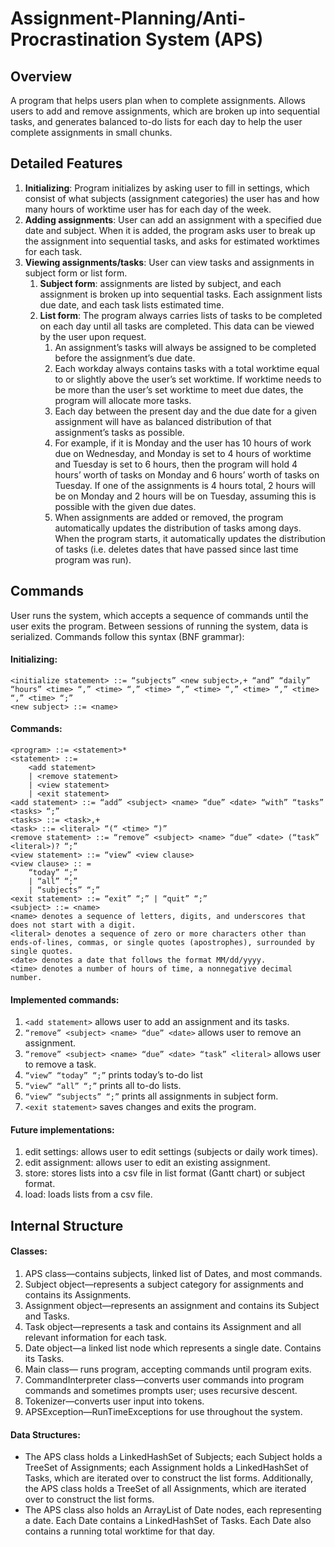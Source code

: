 # Assignment-Planning/Anti-Procrastination System (APS)

## Overview
A program that helps users plan when to complete assignments. Allows users to add and remove assignments, which are broken up into sequential tasks, and generates balanced to-do lists for each day to help the user complete assignments in small chunks.

## Detailed Features
1.	**Initializing**: Program initializes by asking user to fill in settings, which consist of what subjects (assignment categories) the user has and how many hours of worktime user has for each day of the week.
2.	**Adding assignments**: User can add an assignment with a specified due date and subject. When it is added, the program asks user to break up the assignment into sequential tasks, and asks for estimated worktimes for each task.
3.	**Viewing assignments/tasks**: User can view tasks and assignments in subject form or list form.
	1.	**Subject form**: assignments are listed by subject, and each assignment is broken up into sequential tasks. Each assignment lists due date, and each task lists estimated time.
	2.	**List form**: The program always carries lists of tasks to be completed on each day until all tasks are completed. This data can be viewed by the user upon request.
		1.	An assignment’s tasks will always be assigned to be completed before the assignment’s due date.
		2.	Each workday always contains tasks with a total worktime equal to or slightly above the user’s set worktime. If worktime needs to be more than the user’s set worktime to meet due dates, the program will allocate more tasks.
		3.	Each day between the present day and the due date for a given assignment will have as balanced distribution of that assignment’s tasks as possible.
		4.	For example, if it is Monday and the user has 10 hours of work due on Wednesday, and Monday is set to 4 hours of worktime and Tuesday is set to 6 hours, then the program will hold 4 hours’ worth of tasks on Monday and 6 hours’ worth of tasks on Tuesday. If one of the assignments is 4 hours total, 2 hours will be on Monday and 2 hours will be on Tuesday, assuming this is possible with the given due dates.
		5.	When assignments are added or removed, the program automatically updates the distribution of tasks among days. When the program starts, it automatically updates the distribution of tasks (i.e. deletes dates that have passed since last time program was run).

## Commands
User runs the system, which accepts a sequence of commands until the user exits the program. Between sessions of running the system, data is serialized. Commands follow this syntax (BNF grammar):

#### Initializing:
```
<initialize statement> ::= “subjects” <new subject>,+ “and” “daily” “hours” <time> “,” <time> “,” <time> “,” <time> “,” <time> “,” <time> “,” <time> “;”
<new subject> ::= <name>
```

#### Commands:
```
<program> ::= <statement>*
<statement> ::=
	<add statement>
	| <remove statement>
	| <view statement>
	| <exit statement>
<add statement> ::= “add” <subject> <name> “due” <date> “with” “tasks” <tasks> “;”
<tasks> ::= <task>,+
<task> ::= <literal> “(“ <time> “)”
<remove statement> ::= “remove” <subject> <name> “due” <date> (“task” <literal>)? “;”
<view statement> ::= “view” <view clause>
<view clause> :: =
	“today” “;”
	| “all” “;”
	| “subjects” “;”
<exit statement> ::= “exit” “;” | “quit” “;”
<subject> ::= <name>
<name> denotes a sequence of letters, digits, and underscores that does not start with a digit.
<literal> denotes a sequence of zero or more characters other than ends-of-lines, commas, or single quotes (apostrophes), surrounded by single quotes.
<date> denotes a date that follows the format MM/dd/yyyy.
<time> denotes a number of hours of time, a nonnegative decimal number.
```

#### Implemented commands:
1.	`<add statement>` allows user to add an assignment and its tasks.
2.	`“remove” <subject> <name> “due” <date>` allows user to remove an assignment.
3.	`“remove” <subject> <name> “due” <date> “task” <literal>` allows user to remove a task.
3.	`“view” “today” “;”` prints today’s to-do list
4.	`“view” “all” “;”` prints all to-do lists.
5.	`“view” “subjects” “;”` prints all assignments in subject form.
6.	`<exit statement>` saves changes and exits the program.

#### Future implementations:
1.	edit settings: allows user to edit settings (subjects or daily work times).
2.	edit assignment: allows user to edit an existing assignment.
3.	store: stores lists into a csv file in list format (Gantt chart) or subject format.
4.	load: loads lists from a csv file.

## Internal Structure
#### Classes:
1.	APS class—contains subjects, linked list of Dates, and most commands.
2.	Subject object—represents a subject category for assignments and contains its Assignments.
3.	Assignment object—represents an assignment and contains its Subject and Tasks.
4.	Task object—represents a task and contains its Assignment and all relevant information for each task.
5.	Date object—a linked list node which represents a single date. Contains its Tasks.
6.	Main class— runs program, accepting commands until program exits.
7.	CommandInterpreter class—converts user commands into program commands and sometimes prompts user; uses recursive descent.
8.	Tokenizer—converts user input into tokens.
9.	APSException—RunTimeExceptions for use throughout the system.

#### Data Structures:
-	The APS class holds a LinkedHashSet of Subjects; each Subject holds a TreeSet of Assignments; each Assignment holds a LinkedHashSet of Tasks, which are iterated over to construct the list forms. Additionally, the APS class holds a TreeSet of all Assignments, which are iterated over to construct the list forms.
-	The APS class also holds an ArrayList of Date nodes, each representing a date. Each Date contains a LinkedHashSet of Tasks. Each Date also contains a running total worktime for that day.
